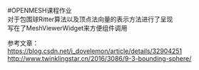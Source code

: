 #OPENMESH课程作业  
对于包围球Ritter算法以及顶点法向量的表示方法进行了呈现  
写在了MeshViewerWidget来方便组件调用


参考文章：  
https://blog.csdn.net/i_dovelemon/article/details/32904251  
http://www.twinklingstar.cn/2016/3086/9-3-bounding-sphere/
